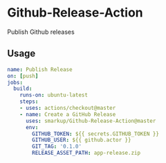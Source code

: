 # Github-Release-Action
Publish Github releases

## Usage

```yaml
name: Publish Release
on: [push]
jobs:
  build:
    runs-on: ubuntu-latest
    steps:
    - uses: actions/checkout@master
    - name: Create a GitHub Release
      uses: smarkup/Github-Release-Action@master
      env:
        GITHUB_TOKEN: ${{ secrets.GITHUB_TOKEN }}
        GITHUB_USER: ${{ github.actor }}
        GIT_TAG: '0.1.0'
        RELEASE_ASSET_PATH: app-release.zip

```
